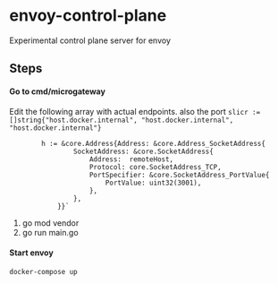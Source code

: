 # envoy-control-plane
Experimental control plane server for envoy


## Steps

#### Go to cmd/microgateway

Edit the following array with actual endpoints. also the port
``` slicr := []string{"host.docker.internal", "host.docker.internal", "host.docker.internal"} ```

```
        h := &core.Address{Address: &core.Address_SocketAddress{
                SocketAddress: &core.SocketAddress{
                    Address:  remoteHost,
                    Protocol: core.SocketAddress_TCP,
                    PortSpecifier: &core.SocketAddress_PortValue{
                        PortValue: uint32(3001),
                    },
                },
            }}`
```

1. go mod vendor
2. go run main.go

#### Start envoy

```docker-compose up```
